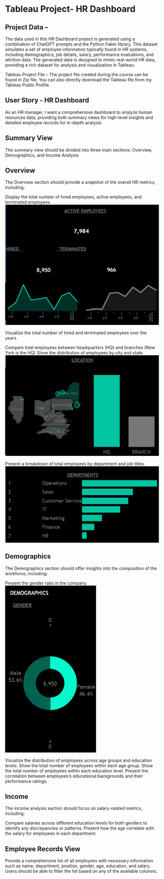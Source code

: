 # Tableau Project- HR Dashboard

##  Project Data –

The data used in this HR Dashboard project is generated using a combination of ChatGPT prompts and the Python Faker library. This dataset simulates a set of employee information typically found in HR systems, including demographics, job details, salary, performance evaluations, and attrition data. The generated data is designed to mimic real-world HR data, providing a rich dataset for analysis and visualization in Tableau.

Tableau Project File – The project file created during the course can be found in Zip file. You can also directly download the Tableau file from my Tableau Public Profile.

## User Story - HR Dashboard
As an HR manager, I want a comprehensive dashboard to analyze human resources data, providing both summary views for high-level insights and detailed employee records for in-depth analysis

## Summary View

The summary view should be divided into three main sections: Overview, Demographics, and Income Analysis

## Overview
The Overview section should provide a snapshot of the overall HR metrics, including:

Display the total number of hired employees, active employees, and terminated employees.
![HR 2](https://github.com/Priyaah13/Tableau-Project---HR-Dashboard/blob/main/HR2.png)

Visualize the total number of hired and terminated employees over the years.

Compare total employees between headquarters (HQ) and branches (New York is the HQ)
Show the distribution of employees by city and state.
![HR 4](https://github.com/Priyaah13/Tableau-Project---HR-Dashboard/blob/main/HR%204.png)


Present a breakdown of total employees by department and job titles.
![HR#](https://github.com/Priyaah13/Tableau-Project---HR-Dashboard/blob/main/HR3.png)


## Demographics
The Demographics section should offer insights into the composition of the workforce, including:

Present the gender ratio in the company.
![HR5](https://github.com/Priyaah13/Tableau-Project---HR-Dashboard/blob/main/HR%205.png)

Visualize the distribution of employees across age groups and education levels.
Show the total number of employees within each age group.
Show the total number of employees within each education level.
Present the correlation between employees’s educational backgrounds and their performance ratings.

## Income
The income analysis section should focus on salary-related metrics, including:

Compare salaries across different education levels for both genders to identify any discrepancies or patterns.
Present how the age correlate with the salary for employees in each department.

## Employee Records View

Provide a comprehensive list of all employees with necessary information such as name, department, position, gender, age, education, and salary.
Users should be able to filter the list based on any of the available columns.

